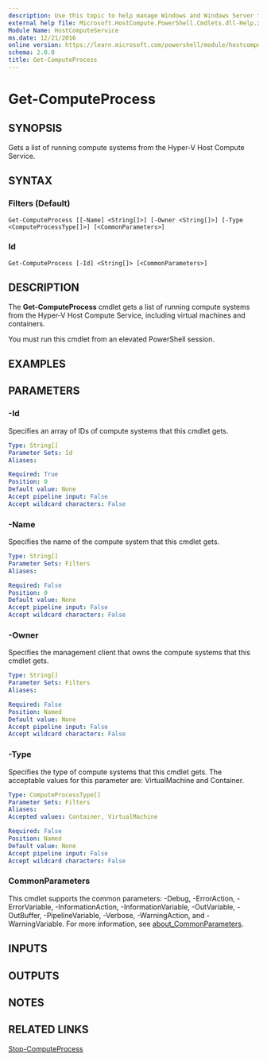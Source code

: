 ```yaml
---
description: Use this topic to help manage Windows and Windows Server technologies with Windows PowerShell.
external help file: Microsoft.HostCompute.PowerShell.Cmdlets.dll-Help.xml
Module Name: HostComputeService
ms.date: 12/21/2016
online version: https://learn.microsoft.com/powershell/module/hostcomputeservice/get-computeprocess?view=windowsserver2019-ps&wt.mc_id=ps-gethelp
schema: 2.0.0
title: Get-ComputeProcess
---
```


# Get-ComputeProcess

## SYNOPSIS
Gets a list of running compute systems from the Hyper-V Host Compute Service.

## SYNTAX

### Filters (Default)
```
Get-ComputeProcess [[-Name] <String[]>] [-Owner <String[]>] [-Type <ComputeProcessType[]>] [<CommonParameters>]
```

### Id
```
Get-ComputeProcess [-Id] <String[]> [<CommonParameters>]
```

## DESCRIPTION
The **Get-ComputeProcess** cmdlet gets a list of running compute systems from the Hyper-V Host Compute Service, including virtual machines and containers.

You must run this cmdlet from an elevated PowerShell session.

## EXAMPLES


## PARAMETERS

### -Id
Specifies an array of IDs of compute systems that this cmdlet gets.

```yaml
Type: String[]
Parameter Sets: Id
Aliases: 

Required: True
Position: 0
Default value: None
Accept pipeline input: False
Accept wildcard characters: False
```

### -Name
Specifies the name of the compute system that this cmdlet gets.

```yaml
Type: String[]
Parameter Sets: Filters
Aliases: 

Required: False
Position: 0
Default value: None
Accept pipeline input: False
Accept wildcard characters: False
```

### -Owner
Specifies the management client that owns the compute systems that this cmdlet gets.

```yaml
Type: String[]
Parameter Sets: Filters
Aliases: 

Required: False
Position: Named
Default value: None
Accept pipeline input: False
Accept wildcard characters: False
```

### -Type
Specifies the type of compute systems that this cmdlet gets.
The acceptable values for this parameter are: VirtualMachine and Container.

```yaml
Type: ComputeProcessType[]
Parameter Sets: Filters
Aliases: 
Accepted values: Container, VirtualMachine

Required: False
Position: Named
Default value: None
Accept pipeline input: False
Accept wildcard characters: False
```

### CommonParameters
This cmdlet supports the common parameters: -Debug, -ErrorAction, -ErrorVariable, -InformationAction, -InformationVariable, -OutVariable, -OutBuffer, -PipelineVariable, -Verbose, -WarningAction, and -WarningVariable. For more information, see [about_CommonParameters](https://go.microsoft.com/fwlink/?LinkID=113216).

## INPUTS

## OUTPUTS

## NOTES

## RELATED LINKS

[Stop-ComputeProcess](./Stop-ComputeProcess.md)

